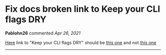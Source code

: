 # Fix docs broken link to Keep your CLI flags DRY

**Pablohn26** commented *Apr 26, 2021*

[Here](https://terragrunt.gruntwork.io/docs/reference/config-blocks-and-attributes/) link to "Keep your CLI flags DRY" should be [this one](https://terragrunt.gruntwork.io/docs/features/keep-your-cli-flags-dry/) and not [this one](https://terragrunt.gruntwork.io/use-cases/keep-your-cli-flags-dry/)
<br />
***


